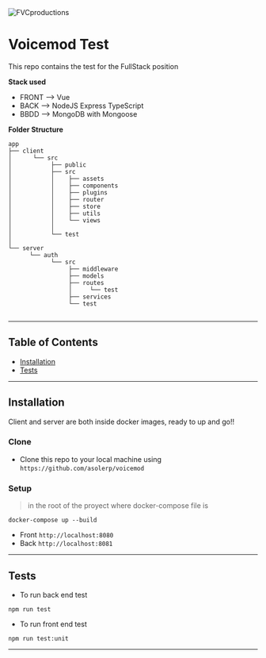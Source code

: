 <img src="https://media-exp1.licdn.com/dms/image/C4E0BAQEUMY9i06oiyQ/company-logo_200_200/0?e=2159024400&v=beta&t=urVuhM80wvBZ9QOYAwkuKQoVVryAWm1ZeuKvYzmvo74" title="Voicemod" alt="FVCproductions">


# Voicemod Test

This repo contains the test for the FullStack position

**Stack used**

- FRONT --> Vue
- BACK --> NodeJS Express TypeScript
- BBDD --> MongoDB with Mongoose

**Folder Structure**
```
app
├── client
│      └── src      
│           ├── public
│           ├── src
│           │    ├── assets
│           │    ├── components
│           │    ├── plugins 
│           │    ├── router
│           │    ├── store
│           │    ├── utils
│           │    └── views
│           │
│           └── test
│               
└── server
      └── auth
            └── src      
                 ├── middleware
                 ├── models
                 ├── routes
                 │     └── test  
                 ├── services
                 └── test  
    

```
---

## Table of Contents

- [Installation](#installation)
- [Tests](#tests)

---

## Installation

Client and server are both inside docker images, ready to up and go!!

### Clone

- Clone this repo to your local machine using `https://github.com/asolerp/voicemod`

### Setup

> in the root of the proyect where docker-compose file is

```shell
docker-compose up --build
```

- Front `http://localhost:8080`
- Back `http://localhost:8081`

---

## Tests

- To run back end test
```shell
npm run test
```
- To run front end test
```shell
npm run test:unit
```

---
